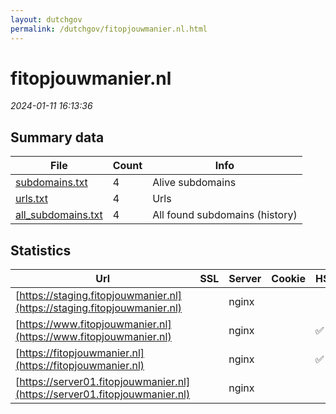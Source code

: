 ```yaml
---
layout: dutchgov
permalink: /dutchgov/fitopjouwmanier.nl.html
---
```



# fitopjouwmanier.nl
*2024-01-11 16:13:36*
## Summary data


| File       | Count | Info |
|------------|-------|------|
|[subdomains.txt](/data/fitopjouwmanier.nl/subdomains.txt)|4|Alive subdomains|
|[urls.txt](/data/fitopjouwmanier.nl/urls.txt)|4|Urls|
|[all_subdomains.txt](/data/fitopjouwmanier.nl/all_subdomains.txt)|4|All found subdomains (history)|


## Statistics


| Url | SSL | Server | Cookie | HSTS | CSP | XFO | XXP | RP | Tech |Title |
|------------|-------|------|------|------|------|------|------|------|------|------|
|[https://staging.fitopjouwmanier.nl](https://staging.fitopjouwmanier.nl)| |nginx| | | | | | :white_check_mark: |Basic Nginx|401 Authorizatio...|
|[https://www.fitopjouwmanier.nl](https://www.fitopjouwmanier.nl)| |nginx| |:white_check_mark: | | | | :white_check_mark: |HSTS Nginx|Word ook fit op...|
|[https://fitopjouwmanier.nl](https://fitopjouwmanier.nl)| |nginx| |:white_check_mark: | | | | :white_check_mark: |HSTS Nginx|Word ook fit op...|
|[https://server01.fitopjouwmanier.nl](https://server01.fitopjouwmanier.nl)| |nginx| | | | | | :white_check_mark: |HSTS Nginx|Word ook fit op...|